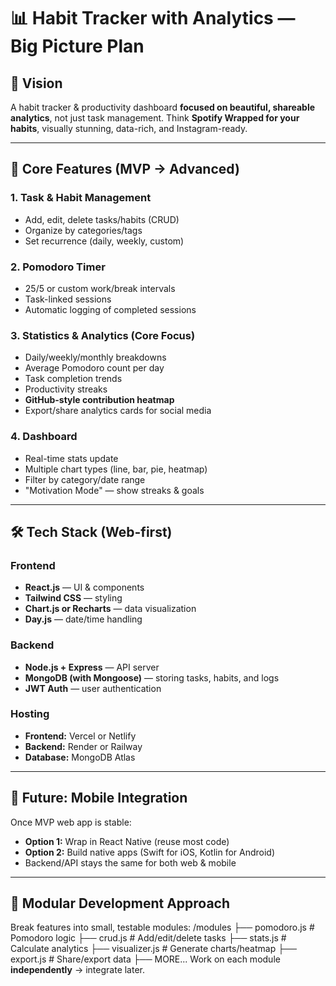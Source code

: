 # 📊 Habit Tracker with Analytics — Big Picture Plan

## 🎯 Vision
A habit tracker & productivity dashboard **focused on beautiful, shareable analytics**, not just task management.
Think **Spotify Wrapped for your habits**, visually stunning, data-rich, and Instagram-ready.

---

## 🚀 Core Features (MVP → Advanced)

### 1. Task & Habit Management
- Add, edit, delete tasks/habits (CRUD)
- Organize by categories/tags
- Set recurrence (daily, weekly, custom)

### 2. Pomodoro Timer
- 25/5 or custom work/break intervals
- Task-linked sessions
- Automatic logging of completed sessions

### 3. Statistics & Analytics (Core Focus)
- Daily/weekly/monthly breakdowns
- Average Pomodoro count per day
- Task completion trends
- Productivity streaks
- **GitHub-style contribution heatmap**
- Export/share analytics cards for social media

### 4. Dashboard
- Real-time stats update
- Multiple chart types (line, bar, pie, heatmap)
- Filter by category/date range
- "Motivation Mode" — show streaks & goals

---

## 🛠 Tech Stack (Web-first)

### Frontend
- **React.js** — UI & components
- **Tailwind CSS** — styling
- **Chart.js or Recharts** — data visualization
- **Day.js** — date/time handling

### Backend
- **Node.js + Express** — API server
- **MongoDB (with Mongoose)** — storing tasks, habits, and logs
- **JWT Auth** — user authentication

### Hosting
- **Frontend:** Vercel or Netlify
- **Backend:** Render or Railway
- **Database:** MongoDB Atlas

---

## 📱 Future: Mobile Integration
Once MVP web app is stable:
- **Option 1:** Wrap in React Native (reuse most code)
- **Option 2:** Build native apps (Swift for iOS, Kotlin for Android)
- Backend/API stays the same for both web & mobile

---

## 📂 Modular Development Approach
Break features into small, testable modules:
/modules
├── pomodoro.js # Pomodoro logic
├── crud.js # Add/edit/delete tasks
├── stats.js # Calculate analytics
├── visualizer.js # Generate charts/heatmap
├── export.js # Share/export data
├── MORE...
Work on each module **independently** → integrate later.
